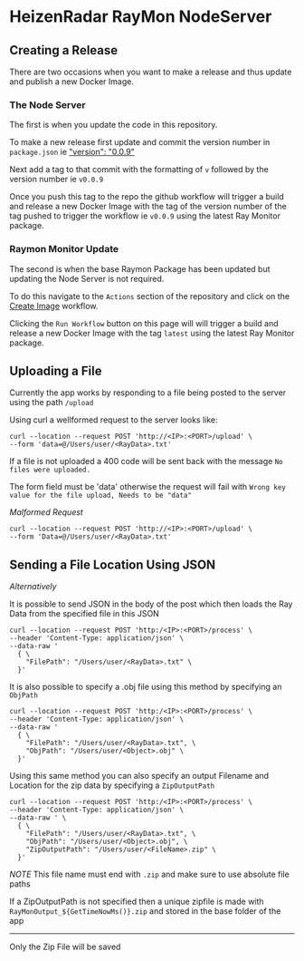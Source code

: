 # HeizenRadar RayMon NodeServer

## Creating a Release

There are two occasions when you want to make a release and thus update and publish a new Docker Image.

### The Node Server

The first is when you update the code in this repository.

To make a new release first update and commit the version number in `package.json` ie ["version": "0.0.9"](https://github.com/NewChromantics/HeizenRadar_RayMon_NodeServer/blob/12af2c5ab0c73b975d3a8997c5df5996ba668df9/package.json#L6)

Next add a tag to that commit with the formatting of `v` followed by the version number ie `v0.0.9`

Once you push this tag to the repo the github workflow will trigger a build and release a new Docker Image with the tag of the version number of the tag pushed to trigger the workflow ie `v0.0.9` using the latest Ray Monitor package.

### Raymon Monitor Update

The second is when the base Raymon Package has been updated but updating the Node Server is not required.

To do this navigate to the `Actions` section of the repository and click on the [Create Image](https://github.com/NewChromantics/HeizenRadar_RayMon_NodeServer/actions?query=workflow%3A%22Create+Image%22) workflow.

Clicking the `Run Workflow` button on this page will will trigger a build and release a new Docker Image with the tag `latest` using the latest Ray Monitor package. 

## Uploading a File

Currently the app works by responding to a file being posted to the server using the path `/upload`

Using curl a wellformed request to the server looks like:

```
curl --location --request POST 'http://<IP>:<PORT>/upload' \
--form 'data=@/Users/user/<RayData>.txt'
```

If a file is not uploaded a 400 code will be sent back with the message 
`No files were uploaded.`

The form field must be 'data' otherwise the request will fail with
`Wrong key value for the file upload, Needs to be "data"`

_Malformed Request_
```
curl --location --request POST 'http://<IP>:<PORT>/upload' \
--form 'Data=@/Users/user/<RayData>.txt'
```

## Sending a File Location Using JSON

*Alternatively*

It is possible to send JSON in the body of the post which then loads the Ray Data from the specified file in this JSON

```
curl --location --request POST 'http:/<IP>:<PORT>/process' \
--header 'Content-Type: application/json' \
--data-raw '
  { \
    "FilePath": "/Users/user/<RayData>.txt" \
  }'
```

It is also possible to specify a .obj file using this method by specifying an `ObjPath`
```
curl --location --request POST 'http:/<IP>:<PORT>/process' \
--header 'Content-Type: application/json' \
--data-raw '
  { \
    "FilePath": "/Users/user/<RayData>.txt", \
    "ObjPath": "/Users/user/<Object>.obj" \
  }'
```

Using this same method you can also specify an output Filename and Location
for the zip data by specifying a `ZipOutputPath`
```
curl --location --request POST 'http:/<IP>:<PORT>/process' \
--header 'Content-Type: application/json' \
--data-raw ' \
  { \
    "FilePath": "/Users/user/<RayData>.txt", \
    "ObjPath": "/Users/user/<Object>.obj", \
    "ZipOutputPath": "/Users/user/<FileName>.zip" \
  }'
```

*NOTE* This file name must end with `.zip` and make sure to use absolute file paths

If a ZipOutputPath is not specified then a unique zipfile is made with `RayMonOutput_${GetTimeNowMs()}.zip`
and stored in the base folder of the app

---

Only the Zip File will be saved
